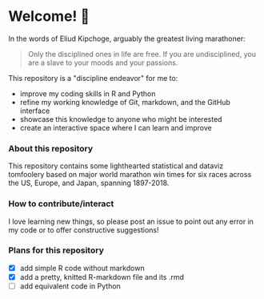# Welcome! :runner:  

In the words of Eliud Kipchoge, arguably the greatest living marathoner:  
> Only the disciplined ones in life are free. If you are undisciplined, you are a slave to your moods and your passions.  

This repository is a "discipline endeavor" for me to:
* improve my coding skills in R and Python
* refine my working knowledge of Git, markdown, and the GitHub interface
* showcase this knowledge to anyone who might be interested
* create an interactive space where I can learn and improve  

### About this repository  
This repository contains some lighthearted statistical and dataviz tomfoolery based on major world marathon win times for six races across the US, Europe, and Japan, spanning 1897-2018.

### How to contribute/interact  
I love learning new things, so please post an issue to point out any error in my code or to offer constructive suggestions!  

### Plans for this repository  
- [x] add simple R code without markdown
- [x] add a pretty, knitted R-markdown file and its .rmd
- [ ] add equivalent code in Python